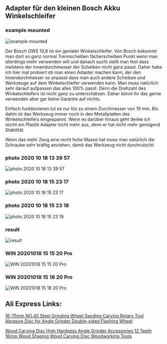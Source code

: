 Adapter für den kleinen Bosch Akku Winkelschleifer
--------------------------------------------------


### example mounted
![example mounted](img/example-mounted.jpg)

Der Bosch GWS 10,8 ist ein genialer Winkelschleifer. Von Bosch bekommt man dort so ganz normal Trennscheiben fächerscheiben Punkt wenn man allerdings mehr verwenden will und danach sucht stellt man fest dass meistens der Innendurchmesser der Scheiben nicht ganz passt. Daher habe ich hier mal probiert ob man einen Adapter machen kann, der den Innendurchmesser so anpasst dass man auch andere Scheiben und Werkzeuge auf dem Winkelschleifer verwenden kann. Man muss natürlich sehr darauf aufpassen das alles 100% passt. Denn die Drehzahl des Winkelschleifers ist nicht ganz zu unterschätzen. Daher könnt ihr das gerne verwenden aber gar keine Garantie auf nichts.

Einfach funktionieren tut es nur bis zu einem Durchmesser von 19 mm. Bis dahin ist das Werkzeug immer noch in den Metallplatten des Winkelschleifers eingespannt. Wenn es darüber hinaus geht denke ich reicht ein Plastik Adapter nicht mehr aus, denn er hat nicht mehr genügend Stabilität.

Wenn das mehr Zeug eine recht hohe Masse hat muss man natürlich die Schraube sehr kräftig anziehen, damit das Werkzeug nicht durchrutscht.



### photo 2020 10 18 13 39 57
![photo 2020 10 18 13 39 57](img/photo_2020-10-18_13-39-57.jpg)

### photo 2020 10 18 15 23 17
![photo 2020 10 18 15 23 17](img/photo_2020-10-18_15-23-17.jpg)

### photo 2020 10 18 15 23 18
![photo 2020 10 18 15 23 18](img/photo_2020-10-18_15-23-18.jpg)

### result
![result](img/result.jpg)

### WIN 20201018 15 15 20 Pro
![WIN 20201018 15 15 20 Pro](img/WIN_20201018_15_15_20_Pro.jpg)

### WIN 20201018 15 18 20 Pro
![WIN 20201018 15 18 20 Pro](img/WIN_20201018_15_18_20_Pro.jpg)


Ali Express Links:
------------------

[16-75mm NO.45 Steel Grinding Wheel Sanding Carving Rotary Tool Abrasive Disc for Angle Grinder Double-sided Flashing Wheel](https://de.aliexpress.com/item/4000510554982.html)

[Wood Carving Disc High Hardness Angle Grinder Accessories 12 Teeth 16mm Wood Shaping Wood Carving Disc Woodworking Tools](https://www.aliexpress.com/item/4000269657652.html)

